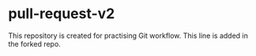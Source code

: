 # pull-request-v2
This repository is created for practising Git workflow.
This line is added in the forked repo.
